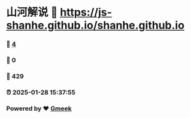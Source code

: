 # 山河解说 :link: https://js-shanhe.github.io/shanhe.github.io 
### :page_facing_up: [4](https://js-shanhe.github.io/shanhe.github.io/tag.html) 
### :speech_balloon: 0 
### :hibiscus: 429 
### :alarm_clock: 2025-01-28 15:37:55 
### Powered by :heart: [Gmeek](https://github.com/Meekdai/Gmeek)
